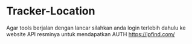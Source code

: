 # Tracker-Location

Agar tools berjalan dengan lancar silahkan anda login terlebih
dahulu ke website API resminya untuk mendapatkan AUTH
https://ipfind.com/
